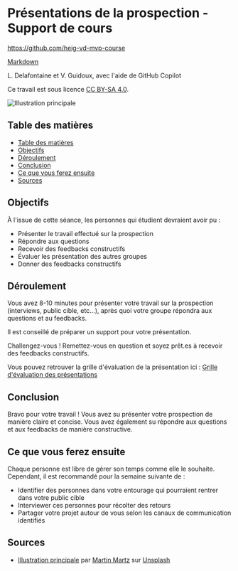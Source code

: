 # Présentations de la prospection - Support de cours

<https://github.com/heig-vd-mvp-course>

[Markdown][course-material]

L. Delafontaine et V. Guidoux, avec l'aide de GitHub Copilot

Ce travail est sous licence [CC BY-SA 4.0][license].

![Illustration principale][illustration-principale]

## Table des matières

- [Table des matières](#table-des-matières)
- [Objectifs](#objectifs)
- [Déroulement](#déroulement)
- [Conclusion](#conclusion)
- [Ce que vous ferez ensuite](#ce-que-vous-ferez-ensuite)
- [Sources](#sources)

## Objectifs

À l'issue de cette séance, les personnes qui étudient devraient avoir pu :

- Présenter le travail effectué sur la prospection
- Répondre aux questions
- Recevoir des feedbacks constructifs
- Évaluer les présentation des autres groupes
- Donner des feedbacks constructifs

## Déroulement

Vous avez 8-10 minutes pour présenter votre travail sur la prospection
(interviews, public cible, etc...), après quoi votre groupe répondra aux
questions et au feedbacks.

Il est conseillé de préparer un support pour votre présentation.

Challengez-vous ! Remettez-vous en question et soyez prêt.es à recevoir des
feedbacks constructifs.

Vous pouvez retrouver la grille d'évaluation de la présentation ici :
[Grille d'évaluation des présentations](./01-cours-introduction-motivation-et-organisation-de-lunite/02-support-de-cours/README.md#grille-dévaluation-des-présentations)

## Conclusion

Bravo pour votre travail ! Vous avez su présenter votre prospection de manière
claire et concise. Vous avez également su répondre aux questions et aux
feedbacks de manière constructive.

## Ce que vous ferez ensuite

Chaque personne est libre de gérer son temps comme elle le souhaite. Cependant,
il est recommandé pour la semaine suivante de :

- Identifier des personnes dans votre entourage qui pourraient rentrer dans
  votre public cible
- Interviewer ces personnes pour récolter des retours
- Partager votre projet autour de vous selon les canaux de communication
  identifiés

## Sources

- [Illustration principale][illustration-principale] par
  [Martin Martz](https://unsplash.com/@martz90) sur
  [Unsplash](https://unsplash.com/photos/close-up-of-brass-container-in-tilt-photography-DQpHtE5WY-U)

<!-- URLs -->

[course-material]:
	https://github.com/heig-vd-mvp-course/heig-vd-mvp-course/blob/main/11-projet-presentations-de-la-prospection/02-support-de-cours/README.md
[license]:
	https://github.com/heig-vd-mvp-course/heig-vd-mvp-course/blob/main/LICENSE.md
[illustration-principale]:
	https://images.unsplash.com/photo-1445140463371-d8036feedc2f?fit=crop&h=720
